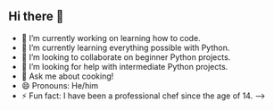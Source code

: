 ## Hi there 👋

- 🔭 I’m currently working on learning how to code.
- 🌱 I’m currently learning everything possible with Python.
- 👯 I’m looking to collaborate on beginner Python projects.
- 🤔 I’m looking for help with intermediate Python projects.
- 💬 Ask me about cooking!
- 😄 Pronouns: He/him
- ⚡ Fun fact: I have been a professional chef since the age of 14.
-->
